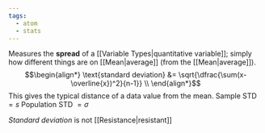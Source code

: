 ```yaml
---
tags:
  - atom
  - stats
---
```

Measures the **spread** of a [[Variable Types|quantitative variable]]; simply how different things are on [[Mean|average]] (from the [[Mean|average]]).
$$\begin{align*}
	\text{standard deviation} &= \sqrt{\dfrac{\sum(x-\overline{x})^2}{n-1}} \\
\end{align*}$$
This gives the typical distance of a data value from the mean.
Sample STD $= s$
Population STD $= \sigma$

*Standard deviation* is not [[Resistance|resistant]]